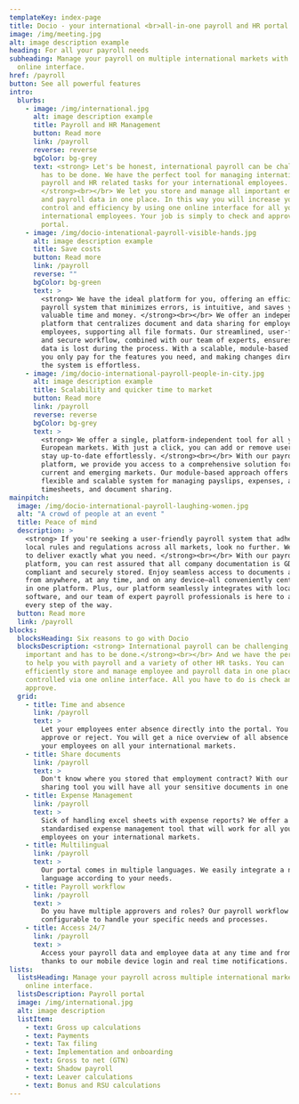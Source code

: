```yaml
---
templateKey: index-page
title: Docio - your international <br>all-in-one payroll and HR portal.
image: /img/meeting.jpg
alt: image description example
heading: For all your payroll needs
subheading: Manage your payroll on multiple international markets with one
  online interface.
href: /payroll
button: See all powerful features
intro:
  blurbs:
    - image: /img/international.jpg
      alt: image description example
      title: Payroll and HR Management
      button: Read more
      link: /payroll
      reverse: reverse
      bgColor: bg-grey
      text: <strong> Let's be honest, international payroll can be challenging, but it
        has to be done. We have the perfect tool for managing international
        payroll and HR related tasks for your international employees.
        </strong><br></br> We let you store and manage all important employee
        and payroll data in one place. In this way you will increase your
        control and efficiency by using one online interface for all your
        international employees. Your job is simply to check and approve in the
        portal.
    - image: /img/docio-intenational-payroll-visible-hands.jpg
      alt: image description example
      title: Save costs
      button: Read more
      link: /payroll
      reverse: ""
      bgColor: bg-green
      text: >
        <strong> We have the ideal platform for you, offering an efficient
        payroll system that minimizes errors, is intuitive, and saves you
        valuable time and money. </strong><br></br> We offer an independent
        platform that centralizes document and data sharing for employers and
        employees, supporting all file formats. Our streamlined, user-friendly,
        and secure workflow, combined with our team of experts, ensures that no
        data is lost during the process. With a scalable, module-based setup,
        you only pay for the features you need, and making changes directly in
        the system is effortless.
    - image: /img/docio-international-payroll-people-in-city.jpg
      alt: image description example
      title: Scalability and quicker time to market
      button: Read more
      link: /payroll
      reverse: reverse
      bgColor: bg-grey
      text: >
        <strong> We offer a single, platform-independent tool for all your
        European markets. With just a click, you can add or remove users and
        stay up-to-date effortlessly. </strong><br></br> With our payroll
        platform, we provide you access to a comprehensive solution for all
        current and emerging markets. Our module-based approach offers a
        flexible and scalable system for managing payslips, expenses, absences,
        timesheets, and document sharing.
mainpitch:
  image: /img/docio-international-payroll-laughing-women.jpg
  alt: "A crowd of people at an event "
  title: Peace of mind
  description: >
    <strong> If you're seeking a user-friendly payroll system that adheres to
    local rules and regulations across all markets, look no further. We're here
    to deliver exactly what you need. </strong><br></br> With our payroll
    platform, you can rest assured that all company documentation is GDPR
    compliant and securely stored. Enjoy seamless access to documents and data
    from anywhere, at any time, and on any device—all conveniently centralized
    in one platform. Plus, our platform seamlessly integrates with local payroll
    software, and our team of expert payroll professionals is here to assist you
    every step of the way.
  button: Read more
  link: /payroll
blocks:
  blocksHeading: Six reasons to go with Docio
  blocksDescription: <strong> International payroll can be challenging, but it is
    important and has to be done.</strong><br></br> And we have the perfect tool
    to help you with payroll and a variety of other HR tasks. You can
    efficiently store and manage employee and payroll data in one place,
    controlled via one online interface. All you have to do is check and
    approve.
  grid:
    - title: Time and absence
      link: /payroll
      text: >
        Let your employees enter absence directly into the portal. You just
        approve or reject. You will get a nice overview of all absence for all
        your employees on all your international markets.
    - title: Share documents
      link: /payroll
      text: >
        Don't know where you stored that employment contract? With our Document
        sharing tool you will have all your sensitive documents in one place
    - title: Expense Management
      link: /payroll
      text: >
        Sick of handling excel sheets with expense reports? We offer a
        standardised expense management tool that will work for all your
        employees on your international markets.
    - title: Multilingual
      link: /payroll
      text: >
        Our portal comes in multiple languages. We easily integrate a new
        language according to your needs.
    - title: Payroll workflow
      link: /payroll
      text: >
        Do you have multiple approvers and roles? Our payroll workflow is fully
        configurable to handle your specific needs and processes.
    - title: Access 24/7
      link: /payroll
      text: >
        Access your payroll data and employee data at any time and from anywhere
        thanks to our mobile device login and real time notifications.
lists:
  listsHeading: Manage your payroll across multiple international markets with one
    online interface.
  listsDescription: Payroll portal
  image: /img/international.jpg
  alt: image description
  listItem:
    - text: Gross up calculations
    - text: Payments
    - text: Tax filing
    - text: Implementation and onboarding
    - text: Gross to net (GTN)
    - text: Shadow payroll
    - text: Leaver calculations
    - text: Bonus and RSU calculations
---
```


